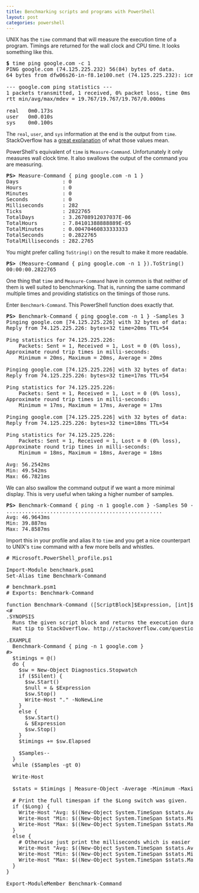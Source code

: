 ```yaml
---
title: Benchmarking scripts and programs with PowerShell
layout: post
categories: powershell
---
```


UNIX has the `time` command that will measure the execution time of a program. Timings are returned for the wall clock and CPU time. It looks something like this.

<pre>
<b>$</b> time ping google.com -c 1
<span class="comment">PING google.com (74.125.225.232) 56(84) bytes of data.
64 bytes from dfw06s26-in-f8.1e100.net (74.125.225.232): icmp_req=1 ttl=54 time=19.7 ms

--- google.com ping statistics ---
1 packets transmitted, 1 received, 0% packet loss, time 0ms
rtt min/avg/max/mdev = 19.767/19.767/19.767/0.000ms</span>

real   0m0.173s
user   0m0.010s
sys    0m0.100s
</pre>

The `real`, `user`, and `sys` information at the end is the output from `time`. StackOverflow has a [great explanation](http://stackoverflow.com/questions/556405/what-do-real-user-and-sys-mean-in-the-output-of-time1/556411#556411) of what those values mean.

PowerShell's equivalent of `time` is `Measure-Command`. Unfortunately it only measures wall clock time. It also swallows the output of the command you are measuring.

<pre>
<b>PS&gt;</b> Measure-Command { ping google.com -n 1 }
Days              : 0
Hours             : 0
Minutes           : 0
Seconds           : 0
Milliseconds      : 282
Ticks             : 2822765
TotalDays         : 3.26708912037037E-06
TotalHours        : 7.84101388888889E-05
TotalMinutes      : 0.00470460833333333
TotalSeconds      : 0.2822765
TotalMilliseconds : 282.2765
</pre>

You might prefer calling `ToString()` on the result to make it more readable.

<pre>
<b>PS&gt;</b> (Measure-Command { ping google.com -n 1 }).ToString()
00:00:00.2822765
</pre>

One thing that `time` and `Measure-Command` have in common is that neither of them is well suited to benchmarking. That is, running the same command multiple times and providing statistics on the timings of those runs.

Enter `Benchmark-Command`. This PowerShell function does exactly that.

<pre>
<b>PS&gt;</b> Benchmark-Command { ping google.com -n 1 } -Samples 3
<span class="comment">Pinging google.com [74.125.225.226] with 32 bytes of data:
Reply from 74.125.225.226: bytes=32 time=20ms TTL=54

Ping statistics for 74.125.225.226:
    Packets: Sent = 1, Received = 1, Lost = 0 (0% loss),
Approximate round trip times in milli-seconds:
    Minimum = 20ms, Maximum = 20ms, Average = 20ms

Pinging google.com [74.125.225.226] with 32 bytes of data:
Reply from 74.125.225.226: bytes=32 time=17ms TTL=54

Ping statistics for 74.125.225.226:
    Packets: Sent = 1, Received = 1, Lost = 0 (0% loss),
Approximate round trip times in milli-seconds:
    Minimum = 17ms, Maximum = 17ms, Average = 17ms

Pinging google.com [74.125.225.226] with 32 bytes of data:
Reply from 74.125.225.226: bytes=32 time=18ms TTL=54

Ping statistics for 74.125.225.226:
    Packets: Sent = 1, Received = 1, Lost = 0 (0% loss),
Approximate round trip times in milli-seconds:
    Minimum = 18ms, Maximum = 18ms, Average = 18ms</span>

Avg: 56.2542ms
Min: 49.542ms
Max: 66.7821ms
</pre>

We can also swallow the command output if we want a more minimal display. This is very useful when taking a higher number of samples.

<pre>
<b>PS&gt;</b> Benchmark-Command { ping -n 1 google.com } -Samples 50 -Silent
..................................................
Avg: 46.9643ms
Min: 39.887ms
Max: 74.8587ms
</pre>

Import this in your profile and alias it to `time` and you get a nice counterpart to UNIX's `time` command with a few more bells and whistles.

<pre data-language="powershell">
# Microsoft.PowerShell_profile.ps1

Import-Module benchmark.psm1
Set-Alias time Benchmark-Command
</pre>

<pre data-language="powershell">
# benchmark.psm1
# Exports: Benchmark-Command

function Benchmark-Command ([ScriptBlock]$Expression, [int]$Samples = 1, [Switch]$Silent, [Switch]$Long) {
&lt;#
.SYNOPSIS
  Runs the given script block and returns the execution duration.
  Hat tip to StackOverflow. http://stackoverflow.com/questions/3513650/timing-a-commands-execution-in-powershell
  
.EXAMPLE
  Benchmark-Command { ping -n 1 google.com }
#&gt;
  $timings = @()
  do {
    $sw = New-Object Diagnostics.Stopwatch
    if ($Silent) {
      $sw.Start()
      $null = &amp; $Expression
      $sw.Stop()
      Write-Host "." -NoNewLine
    }
    else {
      $sw.Start()
      &amp; $Expression
      $sw.Stop()
    }
    $timings += $sw.Elapsed
    
    $Samples--
  }
  while ($Samples -gt 0)
  
  Write-Host
  
  $stats = $timings | Measure-Object -Average -Minimum -Maximum -Property Ticks
  
  # Print the full timespan if the $Long switch was given.
  if ($Long) {  
    Write-Host "Avg: $((New-Object System.TimeSpan $stats.Average).ToString())"
    Write-Host "Min: $((New-Object System.TimeSpan $stats.Minimum).ToString())"
    Write-Host "Max: $((New-Object System.TimeSpan $stats.Maximum).ToString())"
  }
  else {
    # Otherwise just print the milliseconds which is easier to read.
    Write-Host "Avg: $((New-Object System.TimeSpan $stats.Average).TotalMilliseconds)ms"
    Write-Host "Min: $((New-Object System.TimeSpan $stats.Minimum).TotalMilliseconds)ms"
    Write-Host "Max: $((New-Object System.TimeSpan $stats.Maximum).TotalMilliseconds)ms"
  }
}

Export-ModuleMember Benchmark-Command
</pre>
